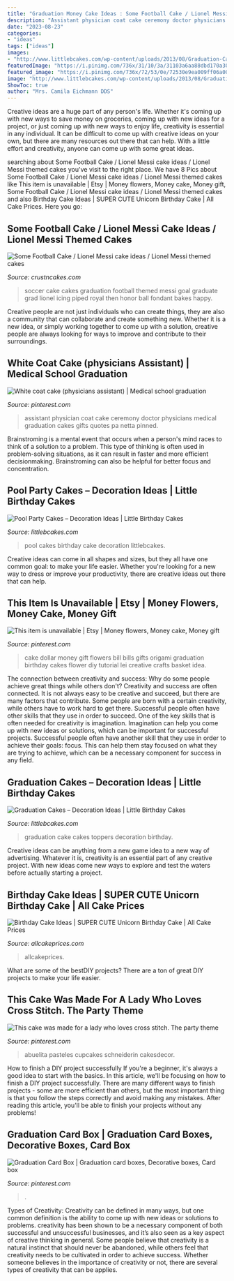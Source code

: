 ```yaml
---
title: "Graduation Money Cake Ideas : Some Football Cake / Lionel Messi Cake Ideas / Lionel Messi Themed Cakes"
description: "Assistant physician coat cake ceremony doctor physicians medical graduation cakes gifts quotes pa netta pinned"
date: "2023-08-23"
categories:
- "ideas"
tags: ["ideas"]
images:
- "http://www.littlebcakes.com/wp-content/uploads/2013/08/Graduation-Cake-Toppers.jpg"
featuredImage: "https://i.pinimg.com/736x/31/10/3a/31103a6aa88dbd170a30c6dd3cea5dac--graduation-card-boxes-graduation-ideas.jpg"
featured_image: "https://i.pinimg.com/736x/72/53/0e/72530e9ea009ff06a00c8948a0c36990--physician-assistant-white-coats.jpg"
image: "http://www.littlebcakes.com/wp-content/uploads/2013/08/Graduation-Cake-Toppers.jpg"
ShowToc: true
author: "Mrs. Camila Eichmann DDS"
---
```



Creative ideas are a huge part of any person's life. Whether it's coming up with new ways to save money on groceries, coming up with new ideas for a project, or just coming up with new ways to enjoy life, creativity is essential in any individual. It can be difficult to come up with creative ideas on your own, but there are many resources out there that can help. With a little effort and creativity, anyone can come up with some great ideas.

	

		
searching about Some Football Cake / Lionel Messi cake ideas / Lionel Messi themed cakes you've visit to the right place. We have 8 Pics about Some Football Cake / Lionel Messi cake ideas / Lionel Messi themed cakes like This item is unavailable | Etsy | Money flowers, Money cake, Money gift, Some Football Cake / Lionel Messi cake ideas / Lionel Messi themed cakes and also Birthday Cake Ideas | SUPER CUTE Unicorn Birthday Cake | All Cake Prices. Here you go:
		
    
## Some Football Cake / Lionel Messi Cake Ideas / Lionel Messi Themed Cakes

<img loading=lazy src="http://www.crustncakes.com/blog/wp-content/uploads/2015/06/638546333f56d1cd290f3bb89ab7cbf0.jpg" onerror="this.onerror=null;this.src='https://tse3.mm.bing.net/th?id=OIP.32TQK9WQKeC9cjQtgstV2QHaJ3&amp;pid=15.1';" alt="Some Football Cake / Lionel Messi cake ideas / Lionel Messi themed cakes">

_Source: crustncakes.com_

>soccer cake cakes graduation football themed messi goal graduate grad lionel icing piped royal then honor ball fondant bakes happy. 

	

Creative people are not just individuals who can create things, they are also a community that can collaborate and create something new. Whether it is a new idea, or simply working together to come up with a solution, creative people are always looking for ways to improve and contribute to their surroundings.

    
## White Coat Cake (physicians Assistant) | Medical School Graduation

<img loading=lazy src="https://i.pinimg.com/736x/72/53/0e/72530e9ea009ff06a00c8948a0c36990--physician-assistant-white-coats.jpg" onerror="this.onerror=null;this.src='https://tse4.mm.bing.net/th?id=OIP.V756EWDwV7_CnLa0nMoTYwHaJ6&amp;pid=15.1';" alt="White coat cake (physicians assistant) | Medical school graduation">

_Source: pinterest.com_

>assistant physician coat cake ceremony doctor physicians medical graduation cakes gifts quotes pa netta pinned. 

	

Brainstroming is a mental event that occurs when a person's mind races to think of a solution to a problem. This type of thinking is often used in problem-solving situations, as it can result in faster and more efficient decisionmaking. Brainstroming can also be helpful for better focus and concentration.

    
## Pool Party Cakes – Decoration Ideas | Little Birthday Cakes

<img loading=lazy src="http://www.littlebcakes.com/wp-content/uploads/2014/01/Pool-Party-Birthday-Cakes.jpg" onerror="this.onerror=null;this.src='https://tse3.mm.bing.net/th?id=OIP.euIoLmAfSP3u8jf_5Q4yjAHaKa&amp;pid=15.1';" alt="Pool Party Cakes – Decoration Ideas | Little Birthday Cakes">

_Source: littlebcakes.com_

>pool cakes birthday cake decoration littlebcakes. 

	

Creative ideas can come in all shapes and sizes, but they all have one common goal: to make your life easier. Whether you're looking for a new way to dress or improve your productivity, there are creative ideas out there that can help.

    
## This Item Is Unavailable | Etsy | Money Flowers, Money Cake, Money Gift

<img loading=lazy src="https://i.pinimg.com/736x/68/f7/4b/68f74b92189c17ca6bf3b0e3e817af59.jpg" onerror="this.onerror=null;this.src='https://tse2.mm.bing.net/th?id=OIP.2RBh_H2aK198nrufq4S2zwHaLH&amp;pid=15.1';" alt="This item is unavailable | Etsy | Money flowers, Money cake, Money gift">

_Source: pinterest.com_

>cake dollar money gift flowers bill bills gifts origami graduation birthday cakes flower diy tutorial lei creative crafts basket idea. 

	

The connection between creativity and success: Why do some people achieve great things while others don't?
Creativity and success are often connected. It is not always easy to be creative and succeed, but there are many factors that contribute. Some people are born with a certain creativity, while others have to work hard to get there. Successful people often have other skills that they use in order to succeed. One of the key skills that is often needed for creativity is imagination. Imagination can help you come up with new ideas or solutions, which can be important for successful projects. Successful people often have another skill that they use in order to achieve their goals: focus. This can help them stay focused on what they are trying to achieve, which can be a necessary component for success in any field.

    
## Graduation Cakes – Decoration Ideas | Little Birthday Cakes

<img loading=lazy src="http://www.littlebcakes.com/wp-content/uploads/2013/08/Graduation-Cake-Toppers.jpg" onerror="this.onerror=null;this.src='https://tse2.mm.bing.net/th?id=OIP.GEvL3MfpjukUEMgKXFfw4gHaJ4&amp;pid=15.1';" alt="Graduation Cakes – Decoration Ideas | Little Birthday Cakes">

_Source: littlebcakes.com_

>graduation cake cakes toppers decoration birthday. 

	

Creative ideas can be anything from a new game idea to a new way of advertising. Whatever it is, creativity is an essential part of any creative project. With new ideas come new ways to explore and test the waters before actually starting a project.

    
## Birthday Cake Ideas | SUPER CUTE Unicorn Birthday Cake | All Cake Prices

<img loading=lazy src="http://www.allcakeprices.com/wp-content/uploads/2017/05/Wanna-Be-a-Super-Mom-Order-This-SUPER-CUTE-Unicorn-Birthday-Cake-From-Craftsy.jpg" onerror="this.onerror=null;this.src='https://tse3.mm.bing.net/th?id=OIP.ImcPmbK-ND7FNlAS32gp8wHaIb&amp;pid=15.1';" alt="Birthday Cake Ideas | SUPER CUTE Unicorn Birthday Cake | All Cake Prices">

_Source: allcakeprices.com_

>allcakeprices. 

	

What are some of the bestDIY projects?
There are a ton of great DIY projects to make your life easier.

    
## This Cake Was Made For A Lady Who Loves Cross Stitch. The Party Theme

<img loading=lazy src="https://i.pinimg.com/736x/04/25/84/042584bb8e1ab8bb6aea6494c7680c44.jpg" onerror="this.onerror=null;this.src='https://tse2.mm.bing.net/th?id=OIP.ESHx5VBNoosrn7muXn08bQHaJ4&amp;pid=15.1';" alt="This cake was made for a lady who loves cross stitch. The party theme">

_Source: pinterest.com_

>abuelita pasteles cupcakes schneiderin cakesdecor. 

	

How to finish a DIY project successfully
If you're a beginner, it's always a good idea to start with the basics. In this article, we'll be focusing on how to finish a DIY project successfully. There are many different ways to finish projects - some are more efficient than others, but the most important thing is that you follow the steps correctly and avoid making any mistakes. After reading this article, you'll be able to finish your projects without any problems!

    
## Graduation Card Box | Graduation Card Boxes, Decorative Boxes, Card Box

<img loading=lazy src="https://i.pinimg.com/736x/31/10/3a/31103a6aa88dbd170a30c6dd3cea5dac--graduation-card-boxes-graduation-ideas.jpg" onerror="this.onerror=null;this.src='https://tse1.mm.bing.net/th?id=OIP.w8Dk223tGY-80lOgTsLAXgHaJ3&amp;pid=15.1';" alt="Graduation Card Box | Graduation card boxes, Decorative boxes, Card box">

_Source: pinterest.com_

>. 

	

Types of Creativity:
Creativity can be defined in many ways, but one common definition is the ability to come up with new ideas or solutions to problems. creativity has been shown to be a necessary component of both successful and unsuccessful businesses, and it’s also seen as a key aspect of creative thinking in general. Some people believe that creativity is a natural instinct that should never be abandoned, while others feel that creativity needs to be cultivated in order to achieve success. Whether someone believes in the importance of creativity or not, there are several types of creativity that can be applies.

